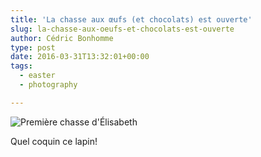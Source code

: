 ```yaml
---
title: 'La chasse aux œufs (et chocolats) est ouverte'
slug: la-chasse-aux-oeufs-et-chocolats-est-ouverte
author: Cédric Bonhomme
type: post
date: 2016-03-31T13:32:01+00:00
tags:
  - easter
  - photography

---
```

![Première chasse d'Élisabeth](/images/blog/2016/03/20160326T165247.jpg)

Quel coquin ce lapin!
